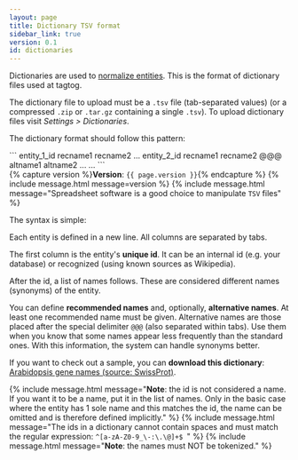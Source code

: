 ```yaml
---
layout: page
title: Dictionary TSV format
sidebar_link: true
version: 0.1
id: dictionaries
---
```


<div class="two-third-col">
  <p>Dictionaries are used to <a href="/webeditor.html#type-of-annotations">normalize entities</a>. This is the format of dictionary files used at tagtog.</p>
  <p>The dictionary file to upload must be a <code>.tsv</code> file (tab-separated values) (or a compressed <code>.zip</code> or <code>.tar.gz</code> containing a single <code>.tsv</code>). To upload dictionary files visit <i>Settings > Dictionaries</i>.</p>
  <p>The dictionary format should follow this pattern:</p>

  <div markdown="1">
  ```
  entity_1_id    recname1    recname2    ...
  entity_2_id    recname1    recname2    @@@    altname1    altname2    ...
  ...
  ```  
</div>


</div>
<div class="one-third-col">
  {% capture version %}<strong>Version</strong>: <code>{{ page.version }}</code>{% endcapture %}
  {% include message.html message=version %}
  {% include message.html message="Spreadsheet software is a good choice to manipulate <code>TSV</code> files" %}
</div>


<div class="two-third-col">
  <p>The syntax is simple:</p>
  <p class="list-item"><span class="list-item-1"></span>Each entity is defined in a new line. All columns are separated by tabs.</p>
  <p class="list-item"><span class="list-item-2"></span>The first column is the entity's <strong>unique id</strong>. It can be an internal id (e.g. your database) or recognized (using known sources as Wikipedia).</p>
  <p class="list-item"><span class="list-item-3"></span>After the id, a list of names follows. These are considered different names (synonyms) of the entity.</p>
  <p class="list-item"><span class="list-item-4"></span>You can define <strong>recommended names</strong> and, optionally, <strong>alternative names</strong>. At least one recommended name must be given. Alternative names are those placed after the special delimiter <code>@@@</code> (also separated within tabs). Use them when you know that some names appear less frequently than the standard ones. With this information, the system can handle synonyms better.</p>

  <p>If you want to check out a sample, you can <strong>download this dictionary</strong>: <a href="/assets/dictionaries/arabidopsis_proteins_and_genes_swissprot.zip">Arabidopsis gene names (source: SwissProt)</a>.</p>

</div>
<div class="one-third-col">
  {% include message.html message="<strong>Note</strong>: the id is not considered a name. If you want it to be a name, put it in the list of names. Only in the basic case where the entity has 1 sole name and this matches the id, the name can be omitted and is therefore defined implicitly." %}
  {% include message.html message="The ids in a dictionary cannot contain spaces and must match the regular expression: <code>^[a-zA-Z0-9_\-:\.\@]+$ </code>" %}
  {% include message.html message="<strong>Note</strong>: the names must NOT be tokenized." %}
</div>
